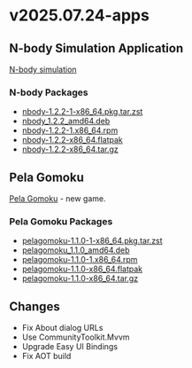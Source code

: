 # v2025.07.24-apps

## N-body Simulation Application

[N-body simulation](/apps/N-body/README.md)

### N-body Packages

- [nbody-1.2.2-1-x86_64.pkg.tar.zst](https://github.com/czirok/apps/releases/download/v2025.07.24-apps/nbody-1.2.2-1-x86_64.pkg.tar.zst)
- [nbody_1.2.2_amd64.deb](https://github.com/czirok/apps/releases/download/v2025.07.24-apps/nbody_1.2.2_amd64.deb)
- [nbody-1.2.2-1.x86_64.rpm](https://github.com/czirok/apps/releases/download/v2025.07.24-apps/nbody-1.2.2-1.x86_64.rpm)
- [nbody-1.2.2-x86_64.flatpak](https://github.com/czirok/apps/releases/download/v2025.07.24-apps/nbody-1.2.2-x86_64.flatpak)
- [nbody-1.2.2-x86_64.tar.gz](https://github.com/czirok/apps/releases/download/v2025.07.24-apps/nbody-1.2.2-x86_64.tar.gz)

## Pela Gomoku

[Pela Gomoku](/apps/Gomoku/README.md) - new game.

### Pela Gomoku Packages

- [pelagomoku-1.1.0-1-x86_64.pkg.tar.zst](https://github.com/czirok/apps/releases/download/v2025.07.24-apps/pelagomoku-1.1.0-1-x86_64.pkg.tar.zst)
- [pelagomoku_1.1.0_amd64.deb](https://github.com/czirok/apps/releases/download/v2025.07.24-apps/pelagomoku_1.1.0_amd64.deb)
- [pelagomoku-1.1.0-1.x86_64.rpm](https://github.com/czirok/apps/releases/download/v2025.07.24-apps/pelagomoku-1.1.0-1.x86_64.rpm)
- [pelagomoku-1.1.0-x86_64.flatpak](https://github.com/czirok/apps/releases/download/v2025.07.24-apps/pelagomoku-1.1.0-x86_64.flatpak)
- [pelagomoku-1.1.0-x86_64.tar.gz](https://github.com/czirok/apps/releases/download/v2025.07.24-apps/pelagomoku-1.1.0-x86_64.tar.gz)

## Changes

- Fix About dialog URLs
- Use CommunityToolkit.Mvvm
- Upgrade Easy UI Bindings
- Fix AOT build
